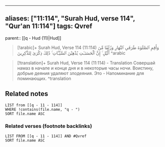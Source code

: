 
---
aliases: ["11:114", "Surah Hud, verse 114", "Qur'an 11:114"]
tags: Qvref
---

parent:: [[q - Hud (11)|Hud]]

> [!arabic]+ Surah Hud, Verse 114 (11:114)
> <span class="quran-arabic">وَأَقِمِ ٱلصَّلَوٰةَ طَرَفَىِ ٱلنَّهَارِ وَزُلَفًا مِّنَ ٱلَّيْلِ ۚ إِنَّ ٱلْحَسَنَـٰتِ يُذْهِبْنَ ٱلسَّيِّـَٔاتِ ۚ ذَٰلِكَ ذِكْرَىٰ لِلذَّٰكِرِينَ</span>
^arabic

> [!translation]+ Surah Hud, Verse 114 (11:114) - Translation
> Совершай намаз в начале и конце дня и в некоторые часы ночи. Воистину, добрые деяния удаляют злодеяния. Это - Напоминание для поминающих.
^translation



## Related notes
```dataview
LIST from [[q - 11 - 114]]
WHERE !contains(file.name, "q - ")
SORT file.name ASC
```

### Related verses (footnote backlinks)
```dataview
LIST FROM [[q - 11 - 114]] AND #Qvref
SORT file.name ASC
```

